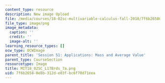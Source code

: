 ```yaml
---
content_type: resource
description: New image Upload
file: /media/courses/18-02sc-multivariable-calculus-fall-2010/7f6b26580e8b312de03fbc6f70d71eea_MIT18_02SC_L17Brds_7a.png
file_type: image/png
image_metadata:
  caption: ''
  credit: ''
  image-alt: ''
learning_resource_types: []
ocw_type: OCWImage
parent_title: 'Session 51: Applications: Mass and Average Value'
parent_type: CourseSection
resourcetype: Image
title: MIT18_02SC_L17Brds_7a.png
uid: 7f6b2658-0e8b-312d-e03f-bc6f70d71eea
---
```

